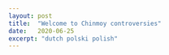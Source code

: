 ```yaml
---
layout: post
title:  "Welcome to Chinmoy controversies"
date:   2020-06-25
excerpt: "dutch polski polish"
---
```

